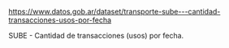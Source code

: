 https://www.datos.gob.ar/dataset/transporte-sube---cantidad-transacciones-usos-por-fecha

SUBE - Cantidad de transacciones (usos) por fecha.